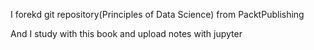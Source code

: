 I forekd git repository(Principles of Data Science) from PacktPublishing

And I study with this book and upload notes with jupyter
